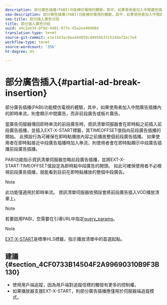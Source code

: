 ```yaml
---
description: 部分廣告插播(PABI)功能模仿電視的體驗，其中，如果使用者加入中間廣告插播內的即時串流，則會顯示中間廣告，而非前段廣告或板片廣告。
seo-description: 部分廣告插播(PABI)功能模仿電視的體驗，其中，如果使用者加入中間廣告插播內的即時串流，則會顯示中間廣告，而非前段廣告或板片廣告。
seo-title: 部分插入廣告分段
title: 部分插入廣告分段
uuid: a0c1ae34-0f8d-4401-97fe-45a2ea40d08d
translation-type: tm+mt
source-git-commit: e1e33d3ac0aad44859cd49566331524da72ac7e4
workflow-type: tm+mt
source-wordcount: '356'
ht-degree: 0%

---
```



# 部分廣告插入{#partial-ad-break-insertion}

部分廣告插播(PABI)功能模仿電視的體驗，其中，如果使用者加入中間廣告插播內的即時串流，則會顯示中間廣告，而非前段廣告或板片廣告。

當廣告伺服器傳回即時串流的前段廣告時，資訊清單伺服器會在即時點之前插入前段廣告插播，並插入EXT-X-START標籤，其TIMEOFFSET值指向前段廣告插播的開始。 此預設行為可確保在即時點播放內容之前播放整個前段廣告插播。 如果使用者在即時點接近中段廣告插播時加入串流，則使用者會在即時點顯示中段廣告插播前段廣告插播。

PABI功能指示資訊清單伺服器忽略前段廣告插播，並將EXT-X-START:TIMEOFFSET值設定為即時點中段廣告的開頭。 如此可確保使用者不必檢視前段廣告插播，就能看到目前在即時點播放的整個中段廣告。

>[!NOTE]
>
>此功能僅適用於即時串流。 資訊清單伺服器依預設會將前段廣告插入VOD播放清單上。

>[!NOTE]
>
>若要啟用PABI，您需要在引導URL中指定[query_params](/help/primetime-ad-insertion/~old-msapi-topics/ms-getting-started/ms-api-query-params.md)。

>[!NOTE]
>
>[EXT-X-START](https://tools.ietf.org/html/rfc8216#section-4.3.5.2)是標準HLS標籤，指示播放清單中的首選起點。

## 建議{#section_4CF0733B14504F2A99690310B9F3B130}

* 使用用戶端追蹤，因為用戶端對追蹤信標的觸發有更多的控制權。
* 如果播放器支援EXT-X-START，則部分廣告插播應僅用於伺服器端追蹤模式。